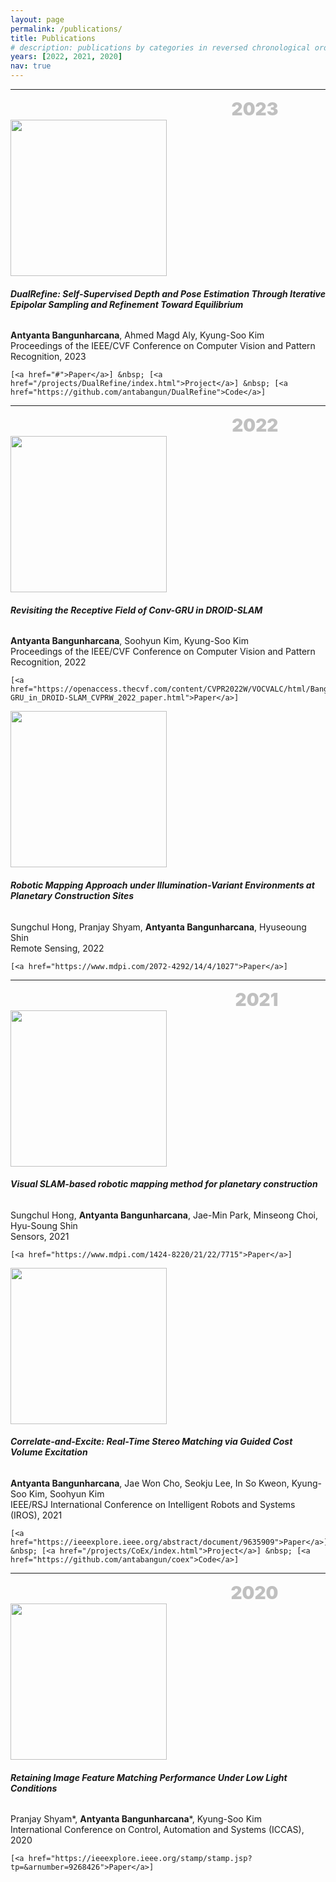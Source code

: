 ```yaml
---
layout: page
permalink: /publications/
title: Publications
# description: publications by categories in reversed chronological order. generated by jekyll-scholar.
years: [2022, 2021, 2020]
nav: true
---
```


<!-- <div class="publications">

{% for y in page.years %}
  <h2 class="year">{{y}}</h2>
  {% bibliography -f papers -q @*[year={{y}}]* %}
{% endfor %}

</div> -->

---
<p style="margin: 0 auto; font-size:2em; color: silver; font-weight: 900; text-align:right ; max-width: 70%;">2023</p>

<!-- <img align="left" width="250" height="125" style="float:left; padding-right:30px" src="https://dl.dropboxusercontent.com/s/7zpf026iwnc5vt9/DualRefine.PNG">

###### **DualRefine: Self-Supervised Depth and Pose Estimation Through Iterative Epipolar Sampling and Refinement Toward Equilibrium**
**Antyanta Bangunharcana**, Ahmed Magd Aly, Kyung-Soo Kim  
Proceedings of the IEEE/CVF Conference on Computer Vision and Pattern Recognition, 2023 -->

<div class="content-container">
  <img width="250" style="padding-right:30px" src="https://dl.dropboxusercontent.com/s/7zpf026iwnc5vt9/DualRefine.PNG">
  
  <div>
    <h6><strong>DualRefine: Self-Supervised Depth and Pose Estimation Through Iterative Epipolar Sampling and Refinement Toward Equilibrium</strong></h6>
    <strong>Antyanta Bangunharcana</strong>, Ahmed Magd Aly, Kyung-Soo Kim<br>
    Proceedings of the IEEE/CVF Conference on Computer Vision and Pattern Recognition, 2023<br>
    
    [<a href="#">Paper</a>] &nbsp; [<a href="/projects/DualRefine/index.html">Project</a>] &nbsp; [<a href="https://github.com/antabangun/DualRefine">Code</a>]
  </div>
</div>

---
<p style="margin: 0 auto; font-size:2em; color: silver; font-weight: 900; text-align:right ; max-width: 70%;">2022</p>

<div class="content-container">
  <img width="250" style="padding-right:30px" src="https://dl.dropboxusercontent.com/s/pvg05u9c5akboot/RevisitingDROID.PNG">

  <div>
    <h6><strong>Revisiting the Receptive Field of Conv-GRU in DROID-SLAM</strong></h6>
    <strong>Antyanta Bangunharcana</strong>, Soohyun Kim, Kyung-Soo Kim<br>
    Proceedings of the IEEE/CVF Conference on Computer Vision and Pattern Recognition, 2022<br>

    [<a href="https://openaccess.thecvf.com/content/CVPR2022W/VOCVALC/html/Bangunharcana_Revisiting_the_Receptive_Field_of_Conv-GRU_in_DROID-SLAM_CVPRW_2022_paper.html">Paper</a>]
  </div>
</div>

<div class="content-container">
  <img width="250" style="padding-right:30px" src="your_image_url_here">

  <div>
    <h6><strong>Robotic Mapping Approach under Illumination-Variant Environments at Planetary Construction Sites</strong></h6>
    Sungchul Hong, Pranjay Shyam, <strong>Antyanta Bangunharcana</strong>, Hyuseoung Shin<br>
    Remote Sensing, 2022<br>

    [<a href="https://www.mdpi.com/2072-4292/14/4/1027">Paper</a>]
  </div>
</div>

---
<p style="margin: 0 auto; font-size:2em; color: silver; font-weight: 900; text-align:right ; max-width: 70%;">2021</p>

<div class="content-container">
  <img width="250" style="padding-right:30px" src="your_image_url_here">

  <div>
    <h6><strong>Visual SLAM-based robotic mapping method for planetary construction</strong></h6>
    Sungchul Hong, <strong>Antyanta Bangunharcana</strong>, Jae-Min Park, Minseong Choi, Hyu-Soung Shin<br>
    Sensors, 2021<br>

    [<a href="https://www.mdpi.com/1424-8220/21/22/7715">Paper</a>]
  </div>
</div>

<div class="content-container">
  <img width="250" style="padding-right:30px" src="https://dl.dropboxusercontent.com/s/1vflanw5fcg71xr/2021_iros_lignet.gif">

  <div>
    <h6><strong>Correlate-and-Excite: Real-Time Stereo Matching via Guided Cost Volume Excitation</strong></h6>
    <strong>Antyanta Bangunharcana</strong>, Jae Won Cho, Seokju Lee, In So Kweon, Kyung-Soo Kim, Soohyun Kim<br>
    IEEE/RSJ International Conference on Intelligent Robots and Systems (IROS), 2021<br>

    [<a href="https://ieeexplore.ieee.org/abstract/document/9635909">Paper</a>] &nbsp; [<a href="/projects/CoEx/index.html">Project</a>] &nbsp; [<a href="https://github.com/antabangun/coex">Code</a>]
  </div>
</div>

---
<p style="margin: 0 auto; font-size:2em; color: silver; font-weight: 900; text-align:right ; max-width: 70%;">2020</p>

<div class="content-container">
  <img width="250" style="padding-right:30px" src="https://dl.dropboxusercontent.com/s/dmoumvz29kj7w9f/Retaining.PNG">

  <div>
    <h6><strong>Retaining Image Feature Matching Performance Under Low Light Conditions</strong></h6>
    Pranjay Shyam<span class="contrib">*</span>, <strong>Antyanta Bangunharcana</strong><span class="contrib">*</span>, Kyung-Soo Kim<br>
    International Conference on Control, Automation and Systems (ICCAS), 2020<br>

    [<a href="https://ieeexplore.ieee.org/stamp/stamp.jsp?tp=&arnumber=9268426">Paper</a>]
  </div>
</div>


